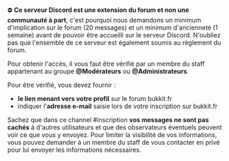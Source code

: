 :no_entry: **Ce serveur Discord est une extension du forum et non une communauté à part**, c'est pourquoi nous demandons un minimum d'implication sur le forum (20 messages) et un minimum d'ancienneté (1 semaine) avant de pouvoir être accueilli sur le serveur Discord.
N'oubliez pas que l'ensemble de ce serveur est également soumis au règlement du forum.

Pour obtenir l'accès, il vous faut être vérifié par un membre du staff appartenant au groupe **@Modérateurs** ou **@Administrateurs**.

Pour être vérifié, vous devez fournir :
 - **le lien menant vers votre profil** sur le forum bukkit.fr
 - indiquer l'**adresse e-mail** saisie lors de votre inscription sur bukkit.fr

Sachez que dans ce channel #inscription **vos messages ne sont pas cachés** à d'autres utilisateurs et que des observateurs éventuels peuvent voir ce que vous y envoyez.
Pour limiter la visibilité de vos informations, vous pouvez demander à un membre du staff de vous contacter en privé pour lui envoyer les informations nécessaires.